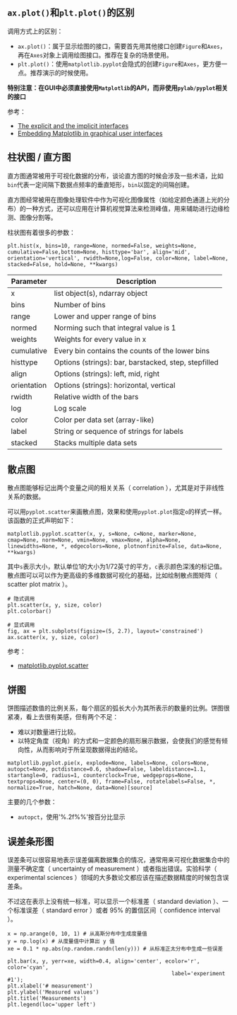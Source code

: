 ## `ax.plot()`和`plt.plot()`的区别

调用方式上的区别：

- `ax.plot()`：属于显示绘图的接口，需要首先用其他接口创建`Figure`和`Axes`，再在`Axes`对象上调用绘图接口。推荐在复杂的场景使用。
- `plt.plot()`：使用`matplotlib.pyplot`会隐式的创建`Figure`和`Axes`，更方便一点。推荐演示的时候使用。

**特别注意：在GUI中必须直接使用`Matplotlib`的API，而非使用`pylab/pyplot`相关的接口**

参考：

- [The explicit and the implicit interfaces](https://matplotlib.org/stable/users/explain/quick_start.html#the-explicit-and-the-implicit-interfaces)
- [Embedding Matplotlib in graphical user interfaces](https://matplotlib.org/stable/gallery/user_interfaces/index.html#user-interfaces)

## 柱状图 / 直方图

直方图通常被用于可视化数据的分布，谈论直方图的时候会涉及一些术语，比如`bin`代表一定间隔下数据点频率的垂直矩形，`bin`以固定的间隔创建。

直方图经常被用在图像处理软件中作为可视化图像属性（如给定颜色通道上光的分布）的一种方式，还可以应用在计算机视觉算法来检测峰值，用来辅助进行边缘检测、图像分割等。

柱状图有着很多的参数：

```
plt.hist(x, bins=10, range=None, normed=False, weights=None, cumulative=False,bottom=None, histtype='bar', align='mid', orientation='vertical', rwidth=None,log=False, color=None, label=None, stacked=False, hold=None, **kwargs)
```

|Parameter|Description|
|-|-|
|x|list object(s), ndarray object|
|bins|Number of bins|
|range|Lower and upper range of bins|
|normed|Norming such that integral value is 1|
|weights|Weights for every value in x|
|cumulative|Every bin contains the counts of the lower bins|
|histtype|Options (strings): bar, barstacked, step, stepfilled|
|align|Options (strings): left, mid, right|
|orientation|Options (strings): horizontal, vertical|
|rwidth|Relative width of the bars|
|log|Log scale|
|color|Color per data set (array-like)|
|label|String or sequence of strings for labels|
|stacked|Stacks multiple data sets|


## 散点图

散点图能够标记出两个变量之间的相关关系（ correlation ），尤其是对于非线性关系的数据。

可以用`pyplot.scatter`来画散点图，效果和使用`pyplot.plot`指定`o`的样式一样。该函数的正式声明如下：

```
matplotlib.pyplot.scatter(x, y, s=None, c=None, marker=None, cmap=None, norm=None, vmin=None, vmax=None, alpha=None, linewidths=None, *, edgecolors=None, plotnonfinite=False, data=None, **kwargs)
```

其中`s`表示大小，默认单位1的大小为1/72英寸的平方，`c`表示颜色深浅的标记值。散点图可以可以作为更高级的多维数据可视化的基础，比如绘制散点图矩阵（ scatter plot matrix ）。

```
# 隐式调用
plt.scatter(x, y, size, color)
plt.colorbar()

# 显式调用
fig, ax = plt.subplots(figsize=(5, 2.7), layout='constrained')
ax.scatter(x, y, size, color)
```

参考：

- [matplotlib.pyplot.scatter](https://matplotlib.org/stable/api/_as_gen/matplotlib.pyplot.scatter.html)

## 饼图

饼图描述数值的比例关系，每个扇区的弧长大小为其所表示的数量的比例。饼图很紧凑，看上去很有美感，但有两个不足：

- 难以对数量进行比较。
- 以特定角度（视角）的方式和一定颜色的扇形展示数据，会使我们的感觉有倾向性，从而影响对于所呈现数据得出的结论。

```
matplotlib.pyplot.pie(x, explode=None, labels=None, colors=None, autopct=None, pctdistance=0.6, shadow=False, labeldistance=1.1, startangle=0, radius=1, counterclock=True, wedgeprops=None, textprops=None, center=(0, 0), frame=False, rotatelabels=False, *, normalize=True, hatch=None, data=None)[source]
```

主要的几个参数：

- `autopct`，使用'%.2f%%'按百分比显示

## 误差条形图

误差条可以很容易地表示误差偏离数据集合的情况，通常用来可视化数据集合中的测量不确定度（ uncertainty of measurement ）或者指出错误。实验科学（ experimental sciences ）领域的大多数论文都应该在描述数据精度的时候包含误差条。

不过这在表示上没有统一标准，可以显示一个标准差（ standard deviation ）、一个标准误差（ standard error ）或者 95% 的置信区间（ confidence interval ）。


```
x = np.arange(0, 10, 1) # 从高斯分布中生成度量值
y = np.log(x) # 从度量值中计算出 y 值
xe = 0.1 * np.abs(np.random.randn(len(y))) # 从标准正太分布中生成一些误差

plt.bar(x, y, yerr=xe, width=0.4, align='center', ecolor='r', color='cyan',
                                                    label='experiment #1');
plt.xlabel('# measurement')
plt.ylabel('Measured values')
plt.title('Measurements')
plt.legend(loc='upper left')
```
